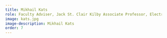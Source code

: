 ```yaml
---
title: Mikhail Kats
role: Faculty Adviser, Jack St. Clair Kilby Associate Professor, Electrical and Computer Engineering
image: kats.jpg
image-description: Mikhail Kats
order: 7
---
```

